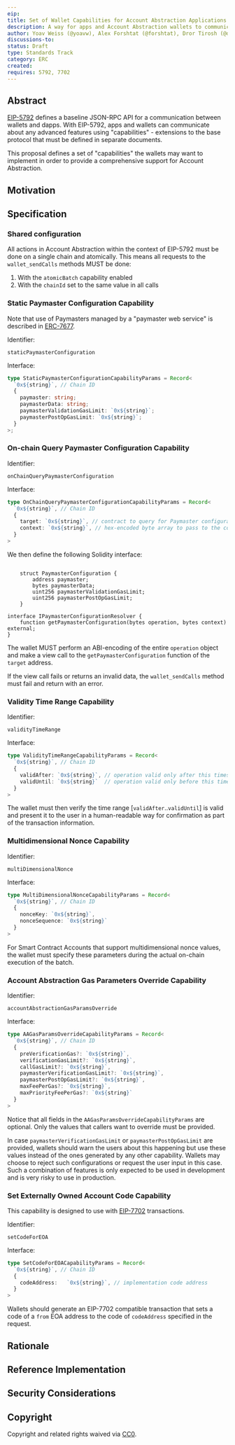```yaml
---
eip:
title: Set of Wallet Capabilities for Account Abstraction Applications
description: A way for apps and Account Abstraction wallets to communicate more advanced parameters of Account Abstraction operations
author: Yoav Weiss (@yoavw), Alex Forshtat (@forshtat), Dror Tirosh (@drortirosh), Shahaf Nacson (@shahafn)
discussions-to:
status: Draft
type: Standards Track
category: ERC
created:
requires: 5792, 7702
---
```


## Abstract

[EIP-5792](./eip-5792) defines a baseline JSON-RPC API for a communication between wallets and dapps.
With EIP-5792, apps and wallets can communicate about any advanced features using "capabilities" - extensions
to the base protocol that must be defined in separate documents.

This proposal defines a set of "capabilities" the wallets may want to implement in order to provide a
comprehensive support for Account Abstraction.

## Motivation

## Specification

### Shared configuration

All actions in Account Abstraction within the context of EIP-5792 must be done on a single chain and atomically.
This means all requests to the `wallet_sendCalls` methods MUST be done:

1. With the `atomicBatch` capability enabled
2. With the `chainId` set to the same value in all calls

### Static Paymaster Configuration Capability

Note that use of Paymasters managed by a "paymaster web service" is described in [ERC-7677](./eip-7677).

Identifier:

`staticPaymasterConfiguration`

Interface:

```typescript
type StaticPaymasterConfigurationCapabilityParams = Record<
  `0x${string}`, // Chain ID
  {
    paymaster: string;
    paymasterData: string;
    paymasterValidationGasLimit: `0x${string}`;
    paymasterPostOpGasLimit: `0x${string}`;
  }
>;
```

### On-chain Query Paymaster Configuration Capability

Identifier:

`onChainQueryPaymasterConfiguration`

Interface:

```typescript
type OnChainQueryPaymasterConfigurationCapabilityParams = Record<
  `0x${string}`, // Chain ID
  {
    target: `0x${string}`, // contract to query for Paymaster configuration
    context: `0x${string}`, // hex-encoded byte array to pass to the configuration provider
  }
>
```

We then define the following Solidity interface:

```solidity

    struct PaymasterConfiguration {
        address paymaster;
        bytes paymasterData;
        uint256 paymasterValidationGasLimit;
        uint256 paymasterPostOpGasLimit;
    }

interface IPaymasterConfigurationResolver {
    function getPaymasterConfiguration(bytes operation, bytes context) external;
}

```

The wallet MUST perform an ABI-encoding of the entire `operation` object and make a view call
to the `getPaymasterConfiguration` function of the `target` address.

If the view call fails or returns an invalid data, the `wallet_sendCalls` method must fail and return with an error.

### Validity Time Range Capability

Identifier:

`validityTimeRange`

Interface:

```typescript
type ValidityTimeRangeCapabilityParams = Record<
  `0x${string}`, // Chain ID
  {
    validAfter: `0x${string}`, // operation valid only after this timestamp, in seconds
    validUntil: `0x${string}`  // operation valid only before this timestamp, in seconds
  }
>
```

The wallet must then verify the time range [`validAfter`..`validUntil`] is valid and present it to the
user in a human-readable way for confirmation as part of the transaction information.

### Multidimensional Nonce Capability

Identifier:

`multiDimensionalNonce`

Interface:

```typescript
type MultiDimensionalNonceCapabilityParams = Record<
  `0x${string}`, // Chain ID
  {
    nonceKey: `0x${string}`,
    nonceSequence: `0x${string}`
  }
>
```

For Smart Contract Accounts that support multidimensional nonce values,
the wallet must specify these parameters during the actual on-chain execution of the batch.

### Account Abstraction Gas Parameters Override Capability

Identifier:

`accountAbstractionGasParamsOverride`

Interface:

```typescript
type AAGasParamsOverrideCapabilityParams = Record<
  `0x${string}`, // Chain ID
  {
    preVerificationGas?: `0x${string}`,
    verificationGasLimit?: `0x${string}`,
    callGasLimit?: `0x${string}`,
    paymasterVerificationGasLimit?: `0x${string}`,
    paymasterPostOpGasLimit?: `0x${string}`,
    maxFeePerGas?: `0x${string}`,
    maxPriorityFeePerGas?: `0x${string}`
  }
>
```

Notice that all fields in the `AAGasParamsOverrideCapabilityParams` are optional.
Only the values that callers want to override must be provided.

In case `paymasterVerificationGasLimit` or `paymasterPostOpGasLimit` are provided,
wallets should warn the users about this happening but use these values instead of
the ones generated by any other capability.
Wallets may choose to reject such configurations or request the user input in this case.
Such a combination of features is only expected to be used in development and is very risky to use in production.

### Set Externally Owned Account Code Capability

This capability is designed to use with [EIP-7702](./eip-7702) transactions.

Identifier:

`setCodeForEOA`

Interface:

```typescript
type SetCodeForEOACapabilityParams = Record<
  `0x${string}`, // Chain ID
  {
    codeAddress:   `0x${string}`, // implementation code address
  }
>
```

Wallets should generate an EIP-7702 compatible transaction that sets a code of a `from` EOA address
to the code of `codeAddress` specified in the request.

## Rationale

## Reference Implementation

## Security Considerations

## Copyright

Copyright and related rights waived via [CC0](../LICENSE.md).
